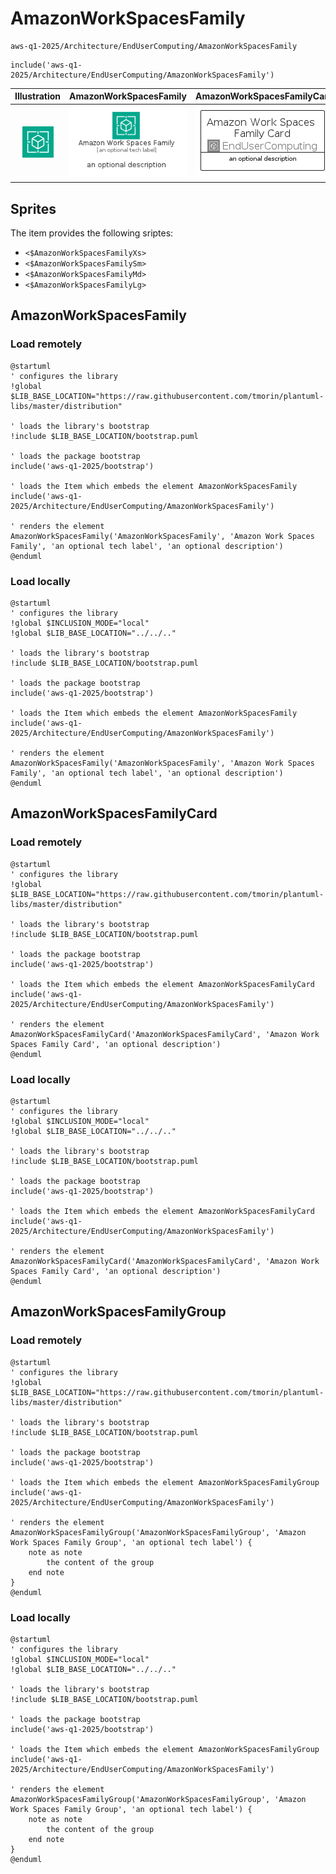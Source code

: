 # AmazonWorkSpacesFamily


```text
aws-q1-2025/Architecture/EndUserComputing/AmazonWorkSpacesFamily
```

```text
include('aws-q1-2025/Architecture/EndUserComputing/AmazonWorkSpacesFamily')
```



| Illustration | AmazonWorkSpacesFamily | AmazonWorkSpacesFamilyCard | AmazonWorkSpacesFamilyGroup |
| :---: | :---: | :---: | :---: |
| ![illustration for Illustration](../../../aws-q1-2025/Architecture/EndUserComputing/AmazonWorkSpacesFamily.png) | ![illustration for AmazonWorkSpacesFamily](../../../aws-q1-2025/Architecture/EndUserComputing/AmazonWorkSpacesFamily.Local.png) | ![illustration for AmazonWorkSpacesFamilyCard](../../../aws-q1-2025/Architecture/EndUserComputing/AmazonWorkSpacesFamilyCard.Local.png) | ![illustration for AmazonWorkSpacesFamilyGroup](../../../aws-q1-2025/Architecture/EndUserComputing/AmazonWorkSpacesFamilyGroup.Local.png) |



## Sprites
The item provides the following sriptes:

- `<$AmazonWorkSpacesFamilyXs>`
- `<$AmazonWorkSpacesFamilySm>`
- `<$AmazonWorkSpacesFamilyMd>`
- `<$AmazonWorkSpacesFamilyLg>`





## AmazonWorkSpacesFamily

### Load remotely
```plantuml
@startuml
' configures the library
!global $LIB_BASE_LOCATION="https://raw.githubusercontent.com/tmorin/plantuml-libs/master/distribution"

' loads the library's bootstrap
!include $LIB_BASE_LOCATION/bootstrap.puml

' loads the package bootstrap
include('aws-q1-2025/bootstrap')

' loads the Item which embeds the element AmazonWorkSpacesFamily
include('aws-q1-2025/Architecture/EndUserComputing/AmazonWorkSpacesFamily')

' renders the element
AmazonWorkSpacesFamily('AmazonWorkSpacesFamily', 'Amazon Work Spaces Family', 'an optional tech label', 'an optional description')
@enduml
```

### Load locally
```plantuml
@startuml
' configures the library
!global $INCLUSION_MODE="local"
!global $LIB_BASE_LOCATION="../../.."

' loads the library's bootstrap
!include $LIB_BASE_LOCATION/bootstrap.puml

' loads the package bootstrap
include('aws-q1-2025/bootstrap')

' loads the Item which embeds the element AmazonWorkSpacesFamily
include('aws-q1-2025/Architecture/EndUserComputing/AmazonWorkSpacesFamily')

' renders the element
AmazonWorkSpacesFamily('AmazonWorkSpacesFamily', 'Amazon Work Spaces Family', 'an optional tech label', 'an optional description')
@enduml
```

## AmazonWorkSpacesFamilyCard

### Load remotely
```plantuml
@startuml
' configures the library
!global $LIB_BASE_LOCATION="https://raw.githubusercontent.com/tmorin/plantuml-libs/master/distribution"

' loads the library's bootstrap
!include $LIB_BASE_LOCATION/bootstrap.puml

' loads the package bootstrap
include('aws-q1-2025/bootstrap')

' loads the Item which embeds the element AmazonWorkSpacesFamilyCard
include('aws-q1-2025/Architecture/EndUserComputing/AmazonWorkSpacesFamily')

' renders the element
AmazonWorkSpacesFamilyCard('AmazonWorkSpacesFamilyCard', 'Amazon Work Spaces Family Card', 'an optional description')
@enduml
```

### Load locally
```plantuml
@startuml
' configures the library
!global $INCLUSION_MODE="local"
!global $LIB_BASE_LOCATION="../../.."

' loads the library's bootstrap
!include $LIB_BASE_LOCATION/bootstrap.puml

' loads the package bootstrap
include('aws-q1-2025/bootstrap')

' loads the Item which embeds the element AmazonWorkSpacesFamilyCard
include('aws-q1-2025/Architecture/EndUserComputing/AmazonWorkSpacesFamily')

' renders the element
AmazonWorkSpacesFamilyCard('AmazonWorkSpacesFamilyCard', 'Amazon Work Spaces Family Card', 'an optional description')
@enduml
```

## AmazonWorkSpacesFamilyGroup

### Load remotely
```plantuml
@startuml
' configures the library
!global $LIB_BASE_LOCATION="https://raw.githubusercontent.com/tmorin/plantuml-libs/master/distribution"

' loads the library's bootstrap
!include $LIB_BASE_LOCATION/bootstrap.puml

' loads the package bootstrap
include('aws-q1-2025/bootstrap')

' loads the Item which embeds the element AmazonWorkSpacesFamilyGroup
include('aws-q1-2025/Architecture/EndUserComputing/AmazonWorkSpacesFamily')

' renders the element
AmazonWorkSpacesFamilyGroup('AmazonWorkSpacesFamilyGroup', 'Amazon Work Spaces Family Group', 'an optional tech label') {
    note as note
        the content of the group
    end note
}
@enduml
```

### Load locally
```plantuml
@startuml
' configures the library
!global $INCLUSION_MODE="local"
!global $LIB_BASE_LOCATION="../../.."

' loads the library's bootstrap
!include $LIB_BASE_LOCATION/bootstrap.puml

' loads the package bootstrap
include('aws-q1-2025/bootstrap')

' loads the Item which embeds the element AmazonWorkSpacesFamilyGroup
include('aws-q1-2025/Architecture/EndUserComputing/AmazonWorkSpacesFamily')

' renders the element
AmazonWorkSpacesFamilyGroup('AmazonWorkSpacesFamilyGroup', 'Amazon Work Spaces Family Group', 'an optional tech label') {
    note as note
        the content of the group
    end note
}
@enduml
```

